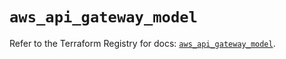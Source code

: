 # `aws_api_gateway_model`

Refer to the Terraform Registry for docs: [`aws_api_gateway_model`](https://registry.terraform.io/providers/hashicorp/aws/5.73.0/docs/resources/api_gateway_model).
